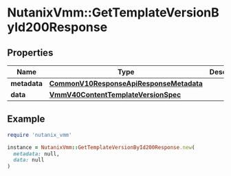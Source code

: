 # NutanixVmm::GetTemplateVersionById200Response

## Properties

| Name | Type | Description | Notes |
| ---- | ---- | ----------- | ----- |
| **metadata** | [**CommonV10ResponseApiResponseMetadata**](CommonV10ResponseApiResponseMetadata.md) |  | [optional] |
| **data** | [**VmmV40ContentTemplateVersionSpec**](VmmV40ContentTemplateVersionSpec.md) |  | [optional] |

## Example

```ruby
require 'nutanix_vmm'

instance = NutanixVmm::GetTemplateVersionById200Response.new(
  metadata: null,
  data: null
)
```

